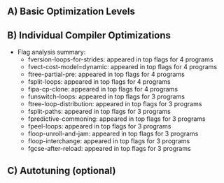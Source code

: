 A) Basic Optimization Levels
----------------------------




B) Individual Compiler Optimizations
------------------------------------

- Flag analysis summary:
    - fversion-loops-for-strides: appeared in top flags for 4 programs
    - fvect-cost-model=dynamic: appeared in top flags for 4 programs
    - ftree-partial-pre: appeared in top flags for 4 programs
    - fsplit-loops: appeared in top flags for 4 programs
    - fipa-cp-clone: appeared in top flags for 4 programs
    - funswitch-loops: appeared in top flags for 3 programs
    - ftree-loop-distribution: appeared in top flags for 3 programs
    - fsplit-paths: appeared in top flags for 3 programs
    - fpredictive-commoning: appeared in top flags for 3 programs
    - fpeel-loops: appeared in top flags for 3 programs
    - floop-unroll-and-jam: appeared in top flags for 3 programs
    - floop-interchange: appeared in top flags for 3 programs
    - fgcse-after-reload: appeared in top flags for 3 programs



C) Autotuning (optional)
------------------------